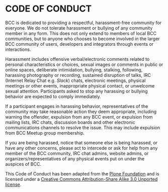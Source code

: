 # CODE OF CONDUCT

BCC is dedicated to providing a respectful, harassment-free community for everyone. We do not tolerate harassment or bullying of any community member in any form. This does not only extend to members of local BCC communities, but to anyone who chooses to become involved in the larger BCC community of users, developers and integrators through events or interactions.

Harassment includes offensive verbal/electronic comments related to personal characteristics or choices, sexual images or comments in public or online spaces, deliberate intimidation, bullying, stalking, following, harassing photography or recording, sustained disruption of talks, IRC (Internet Relay Chat e.g. _Slack_) chats, electronic meetings, physical meetings or other events, inappropriate physical contact, or unwelcome sexual attention. Participants asked to stop any harassing or bullying behavior are expected to comply immediately.

If a participant engages in harassing behavior, representatives of the community may take reasonable action they deem appropriate, including warning the offender, expulsion from any BCC event, or expulsion from mailing lists, IRC chats, discussion boards and other electronic communications channels to resolve the issue. This may include expulsion from BCC Meetup group membership.

If you are being harassed, notice that someone else is being harassed, or have any other concerns, please act to intercede or ask for help from any member of the BCC community, IRC chat admins, website admins, or organizers/representatives of any physical events put on under the auspices of BCC.

This Code of Conduct has been adapted from the [Plone Foundation](https://plone.org/foundation/materials/foundation-resolutions/code-of-conduct) and is licensed under a [Creative Commons Attribution-Share Alike 3.0 Unported license](https://creativecommons.org/licenses/by-sa/3.0/).

